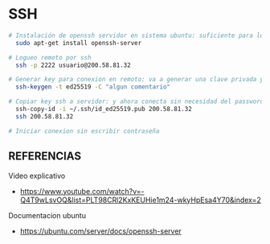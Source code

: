 SSH
===
```bash
# Instalación de openssh servidor en sistema ubuntu: suficiente para loguearse remotamente por ssh
  sudo apt-get install openssh-server

# Logueo remoto por ssh
  ssh -p 2222 usuario@200.58.81.32

# Generar key para conexion en remoto: va a generar una clave privada y una publica .pub
  ssh-keygen -t ed25519 -C "algun comentario"

# Copiar key ssh a servidor: y ahora conecta sin necesidad del password del sistema operativo, sino solo con la clave del key creado
  ssh-copy-id -i ~/.ssh/id_ed25519.pub 200.58.81.32
  ssh 200.58.81.32

# Iniciar conexion sin escribir contraseña

```


REFERENCIAS
---
Video explicativo
- https://www.youtube.com/watch?v=-Q4T9wLsvOQ&list=PLT98CRl2KxKEUHie1m24-wkyHpEsa4Y70&index=2

Documentacion ubuntu
- https://ubuntu.com/server/docs/openssh-server
